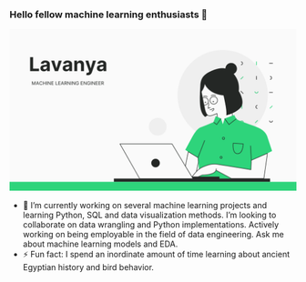 ### Hello fellow machine learning enthusiasts 👋


  ![](lav.png)

- 🔭 I’m currently working on several machine learning projects and learning Python, SQL and data visualization methods. I’m looking to collaborate on data wrangling and Python implementations. Actively working on being employable in the field of data engineering. Ask me about machine learning models and EDA.
- ⚡ Fun fact: I spend an inordinate amount of time learning about ancient Egyptian history and bird behavior. 

